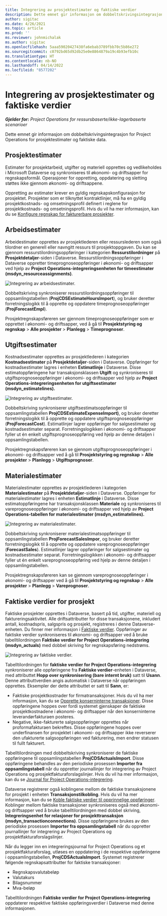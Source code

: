 ```yaml
---
title: Integrering av prosjektestimater og faktiske verdier
description: Dette emnet gir informasjon om dobbeltskrivingsintegrasjon for Project Operations for prosjektestimater og faktiske data.
author: sigitac
ms.date: 4/26/2021
ms.topic: article
ms.prod: ''
ms.reviewer: johnmichalak
ms.author: sigitac
ms.openlocfilehash: 5aaa59020427438fa6ebab3789fbb70c5b86e272
ms.sourcegitcommit: c0792bd65d92db25e0e8864879a19c4b93efb10c
ms.translationtype: HT
ms.contentlocale: nb-NO
ms.lasthandoff: 04/14/2022
ms.locfileid: "8577202"
---
```

# <a name="project-estimates-and-actuals-integration"></a>Integrering av prosjektestimater og faktiske verdier

_**Gjelder for:** Project Operations for ressursbaserte/ikke-lagerbaserte scenarioer_

Dette emnet gir informasjon om dobbeltskrivingsintegrasjon for Project Operations for prosjektestimater og faktiske data.

## <a name="project-estimates"></a>Prosjektestimater

Estimater for prosjektarbeid, utgifter og materiell opprettes og vedlikeholdes i Microsoft Dataverse og synkroniseres til økonomi- og driftsapper for regnskapsformål. Operasjoner for oppretting, oppdatering og sletting støttes ikke gjennom økonomi- og driftsappene.

Oppretting av estimater krever en gyldig regnskapskonfigurasjon for prosjektet. Prosjekter som er tilknyttet kontraktlinjer, må ha en gyldig prosjektkostnads- og omsetningsprofil definert i reglene for prosjektkostnads- og omsetningsprofil. Hvis du vil ha mer informasjon, kan du se [Konfigure regnskap for fakturerbare prosjekter](../project-accounting/configure-accounting-billable-projects.md#configure-project-cost-and-revenue-profile-rules).

## <a name="labor-estimates"></a>Arbeidsestimater

Arbeidestimater opprettes av prosjektlederen eller ressurslederen som også tilordner en generell eller navngitt ressurs til prosjektoppgaven. Du kan se gjennom ressurstilordningsoppføringer i kategorien **Ressurstilordninger** på **Prosjektdetaljer**-siden i Dataverse. Ressurstilordningsoppføringer i Dataverse oppretter timeprognoseoppføringer i økonomi- og driftsapper ved hjelp av **Project Operations-integreringsenheten for timeestimater (msdyn\_resourceassignments)**.

   ![Integrering av arbeidsestimater.](./Media/DW4LaborEstimates.png)

Dobbeltskriving synkroniserer ressurstilordningsoppføringer til oppsamlingstabellen (**ProjCDSEstimateHoursImport**), og bruker deretter forretningslogikk til å opprette og oppdatere timeprognoseoppføringer (**ProjForecastEmpl**).

Prosjektregnskapsføreren ser gjennom timeprognoseoppføringer som er opprettet i økonomi- og driftsapper, ved å gå til **Prosjektstyring og regnskap** > **Alle prosjekter** > **Planlegg** > **Timeprognoser**.

## <a name="expense-estimates"></a>Utgiftsestimater

Kostnadsestimater opprettes av prosjektlederen i kategorien **Kostnadsestimater** på **Prosjektdetaljer**-siden i Dataverse. Oppføringer for kostnadsestimater lagres i enheten **Estimatlinje** i Dataverse. Disse estimatoppføringene har transaksjonsklassen **Utgift** og synkroniseres til utgiftsprognoseoppføringer i økonomi- og driftsapper ved hjelp av **Project Operations-integreringsenheten for utgiftsestimater (msdyn\_estimatelines).**

   ![Integrering av utgiftsestimater.](./Media/DW4ExpenseEstimates.png)

Dobbeltskriving synkroniserer utgiftsestimatsoppføringer til oppsamlingstabellen **ProjCDSEstimateExpenseImport)**, og bruker deretter forretningslogikk til å opprette og oppdatere utgiftsprognoseoppføringer (**ProjForecastCost**). Estimatlinjer lagrer oppføringer for salgsestimater og kostnadsestimater separat. Forretningslogikken i økonomi- og driftsapper fyller ut én enkelt utgiftsprognoseoppføring ved hjelp av denne detaljen i oppsamlingstabellen.

Prosjektregnskapsføreren kan se gjennom utgiftsprognoseoppføringer i økonomi- og driftsapper ved å gå til **Prosjektstyring og regnskap** > **Alle prosjekter** > **Planlegg** > **Utgiftsprognoser**.

## <a name="material-estimates"></a>Materialestimater

Materialestimater opprettes av prosjektlederen i kategorien **Materialestimater** på **Prosjektdetaljer**-siden i Dataverse. Oppføringer for materialestimater lagres i enheten **Estimatlinje** i Dataverse. Disse estimatoppføringene har transaksjonsklassen **Materiale** og synkroniseres til vareprognoseoppføringer i økonomi- og driftsapper ved hjelp av **Project Operations-tabellen for materialestimater (msdyn\_estimatelines).**

   ![Integrering av materialestimater.](./Media/DW4MaterialEstimates.png)

Dobbeltskriving synkroniserer materialestimatsoppføringer til oppsamlingstabellen **ProjForecastSalesImpor**, og bruker deretter forretningslogikk til å opprette og oppdatere vareprognoseoppføringer (**ForecastSales**). Estimatlinjer lagrer oppføringer for salgsestimater og kostnadsestimater separat. Forretningslogikken i økonomi- og driftsapper fyller ut én enkelt vareprognoseoppføring ved hjelp av denne detaljen i oppsamlingstabellen.

Prosjektregnskapsføreren kan se gjennom vareprognoseoppføringer i økonomi- og driftsapper ved å gå til **Prosjektstyring og regnskap** > **Alle prosjekter** > **Planlegg** > **Vareprognoser**.

## <a name="project-actuals"></a>Faktiske verdier for prosjekt

Faktiske prosjekter opprettes i Dataverse, basert på tid, utgifter, materiell og faktureringsaktivitet. Alle driftsattributter for disse transaksjonene, inkludert antall, kostnadspris, salgspris og prosjekt, registreres i denne Dataverse-enheten. Du finner mer informasjon i [Faktiske verdier](../actuals/actuals-overview.md). Oppføringer av faktiske verdier synkroniseres til økonomi- og driftsapper ved å bruke tabelltilordningen **Faktiske verdier for Project Operations-integrering (msdyn\_actuals)** med dobbel skriving for regnskapsføring nedstrøms.

   ![Integrering av faktiske verdier.](./Media/DW4Actuals.png)

Tabelltilordningen for **faktiske verdier for Project Operations-integrering** synkroniserer alle oppføringene fra **Faktiske verdier**-enheten i Dataverse, med attributtet **Hopp over synkronisering (bare internt bruk)** satt til **Usann**. Denne attributtverdien angis automatisk i Dataverse når oppføringen opprettes. Eksempler der dette attributtet er satt til **Sann**, er:

  - Faktiske prosjektkostnader for firmatransaksjoner. Hvis du vil ha mer informasjon, kan du se [Opprette konserninterne transaksjoner](../project-accounting/create-intercompany-transactions.md). Disse oppføringene hoppes over fordi systemet gjenskaper de faktiske prosjektkostnadene i økonomi- og driftsapper når den konserninterne leverandørfakturaen posteres.
  - Negative, ikke-fakturerte salgsoppføringer opprettes når proformafakturaen bekreftes. Disse oppføringene hoppes over underfinansen for prosjektet i økonomi- og driftsapper ikke reverserer den ufakturerte salgsoppføringen ved fakturering, men endrer statusen til fullt fakturert.

Tabelltilordningen med dobbeltskriving synkroniserer de faktiske oppføringene til oppsamlingstabellen **ProjCDSActualsImport**. Disse oppføringene behandles av den periodiske prosessen **Importer fra oppsamlingstabell** når du oppretter journallinjer for integrering av Project Operations og prosjektfakturaforslagslinjer. Hvis du vil ha mer informasjon, kan du se [Journal for Project Operations-integrering](../project-accounting/project-operations-integration-journal.md).

Dataverse registrerer også koblingene mellom de faktiske transaksjonene for prosjekt i enheten **Transaksjonstilkobling**. Hvis du vil ha mer informasjon, kan du se [Koble faktiske verdier til opprinnelige oppføringer](../actuals/linkingactuals.md). Koblinger mellom faktiske transaksjoner synkroniseres også med økonomi- og driftsapper ved å bruke tabelltilordningen med dobbel skriving, **Integreringsenhet for relasjoner for prosjekttransaksjon (msdyn\_transactionconnections)**. Disse oppføringene brukes av den periodiske prosessen **Importer fra oppsamlingstabell** når du oppretter journallinjer for integrering av Project Operations og prosjektfakturaforslagslinjer.

Når du legger inn en integreringsjournal for Project Operations og et prosjektfakturaforslag, utløses en oppdatering i de respektive oppføringene i oppsamlingstabellen, **ProjCDSActualsImport**. Systemet registrerer følgende regnskapsattributter for faktiske transaksjoner:

- Regnskapsvalutabeløp
- Valutakurs
- Bilagsnummer
- Mva-beløp

Tabelltilordningen **Faktiske verdier for Project Operations-integrering** oppdaterer respektive faktiske oppføringsverdier i Dataverse med denne informasjonen.
